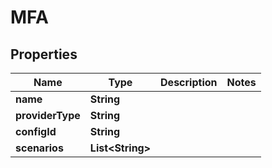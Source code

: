 

# MFA


## Properties

| Name | Type | Description | Notes |
|------------ | ------------- | ------------- | -------------|
|**name** | **String** |  |  |
|**providerType** | **String** |  |  |
|**configId** | **String** |  |  |
|**scenarios** | **List&lt;String&gt;** |  |  |



